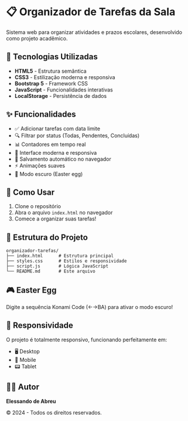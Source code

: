 # 📋 Organizador de Tarefas da Sala

Sistema web para organizar atividades e prazos escolares, desenvolvido como projeto acadêmico.

## 🚀 Tecnologias Utilizadas

- **HTML5** - Estrutura semântica
- **CSS3** - Estilização moderna e responsiva
- **Bootstrap 5** - Framework CSS
- **JavaScript** - Funcionalidades interativas
- **LocalStorage** - Persistência de dados

## ✨ Funcionalidades

- ✅ Adicionar tarefas com data limite
- 🔍 Filtrar por status (Todas, Pendentes, Concluídas)
- 📊 Contadores em tempo real
- 🎨 Interface moderna e responsiva
- 💾 Salvamento automático no navegador
- ⚡ Animações suaves
- 🌙 Modo escuro (Easter egg)

## 🎯 Como Usar

1. Clone o repositório
2. Abra o arquivo `index.html` no navegador
3. Comece a organizar suas tarefas!

## 📁 Estrutura do Projeto

```
organizador-tarefas/
├── index.html      # Estrutura principal
├── styles.css      # Estilos e responsividade
├── script.js       # Lógica JavaScript
└── README.md       # Este arquivo
```

## 🎮 Easter Egg

Digite a sequência Konami Code (←→BA) para ativar o modo escuro!

## 📱 Responsividade

O projeto é totalmente responsivo, funcionando perfeitamente em:
- 🖥️ Desktop
- 📱 Mobile
- 📟 Tablet

## 👨‍💻 Autor

**Elessando de Abreu**

© 2024 - Todos os direitos reservados.